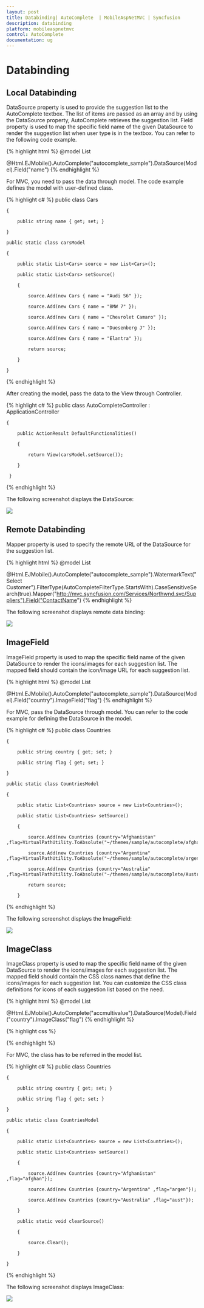 ```yaml
---
layout: post
title: Databinding| AutoComplete  | MobileAspNetMVC | Syncfusion
description: databinding
platform: mobileaspnetmvc
control: AutoComplete 
documentation: ug
---
```


# Databinding

## Local Databinding

DataSource property is used to provide the suggestion list to the AutoComplete textbox. The list of items are passed as an array and by using the DataSource property, AutoComplete retrieves the suggestion list. Field property is used to map the specific field name of the given DataSource to render the suggestion list when user type is in the textbox. You can refer to the following code example.


{% highlight html %}
@model List<Cars>

@Html.EJMobile().AutoComplete("autocomplete_sample").DataSource(Model).Field("name")
{% endhighlight %}


For MVC, you need to pass the data through model. The code example defines the model with user-defined class.


{% highlight c# %}
  public class Cars

    {

        public string name { get; set; }

    }

    public static class carsModel  

    {

        public static List<Cars> source = new List<Cars>();

        public static List<Cars> setSource()

        {

            source.Add(new Cars { name = "Audi S6" });

            source.Add(new Cars { name = "BMW 7" });

            source.Add(new Cars { name = "Chevrolet Camaro" });

            source.Add(new Cars { name = "Duesenberg J" });

            source.Add(new Cars { name = "Elantra" });

            return source;

        }

    }
{% endhighlight %}


After creating the model, pass the data to the View through Controller.


{% highlight c# %}
public class AutoCompleteController : ApplicationController

    {       

        public ActionResult DefaultFunctionalities()

        {

            return View(carsModel.setSource());

        }

     }
{% endhighlight %}



The following screenshot displays the DataSource:

![](Databinding_images/Databinding_img1.png)



## Remote Databinding

Mapper property is used to specify the remote URL of the DataSource for the suggestion list. 


{% highlight html %}
@model List<Cars>

@Html.EJMobile().AutoComplete("autocomplete_sample").WatermarkText("Select Customer").FilterType(AutoCompleteFilterType.StartsWith).CaseSensitiveSearch(true).Mapper("http://mvc.syncfusion.com/Services/Northwnd.svc/Suppliers").Field("ContactName")
{% endhighlight %}


The following screenshot displays remote data binding:

![](Databinding_images/Databinding_img2.png)



## ImageField

ImageField property is used to map the specific field name of the given DataSource to render the icons/images for each suggestion list. The mapped field should contain the icon/image URL for each suggestion list.


{% highlight html %}
@model List<Countries>

@Html.EJMobile().AutoComplete("autocomplete_sample").DataSource(Model).Field("country").ImageField("flag")
{% endhighlight %}


For MVC, pass the DataSource through model. You can refer to the code example for defining the DataSource in the model.

{% highlight c# %}
public class Countries

    {

        public string country { get; set; }

        public string flag { get; set; }

    }

    public static class CountriesModel

    {

        public static List<Countries> source = new List<Countries>();

        public static List<Countries> setSource()

        {

            source.Add(new Countries {country="Afghanistan" ,flag=VirtualPathUtility.ToAbsolute("~/themes/sample/autocomplete/afghanistan.png")});

            source.Add(new Countries {country="Argentina" ,flag=VirtualPathUtility.ToAbsolute("~/themes/sample/autocomplete/argentina.png")});

            source.Add(new Countries {country="Australia" ,flag=VirtualPathUtility.ToAbsolute("~/themes/sample/autocomplete/Australia.png")}); 

            return source;

        }
{% endhighlight %}


The following screenshot displays the ImageField:

![](Databinding_images/Databinding_img3.png)


## ImageClass

ImageClass property is used to map the specific field name of the given DataSource to render the icons/images for each suggestion list. The mapped field should contain the CSS class names that define the icons/images for each suggestion list. You can customize the CSS class definitions for icons of each suggestion list based on the need.


{% highlight html %}
@model List<Countries>

@Html.EJMobile().AutoComplete("accmultivalue").DataSource(Model).Field("country").ImageClass("flag")
{% endhighlight %}



{% highlight css %}




<style>

        .afghan {

        background-image: url("../themes/sample/autocomplete/afghanistan.png");

        background-position: center center;

        background-size: 30px 30px;

        }

        .argen {

        background-image: url("../themes/sample/autocomplete/argentina.png");

        background-position: center center;

       background-size: 30px 30px;

        }

        .aust {

        background-image: url("../themes/sample/autocomplete/australia.png") ;

        background-position: center center;

        background-size: 30px 30px;

        }

    </style>
{% endhighlight %}



For MVC, the class has to be referred in the model list.


{% highlight c# %}
    public class Countries

    {

        public string country { get; set; }

        public string flag { get; set; }

    }

    public static class CountriesModel

    {

        public static List<Countries> source = new List<Countries>();

        public static List<Countries> setSource()

        {

            source.Add(new Countries {country="Afghanistan" ,flag="afghan"});

            source.Add(new Countries {country="Argentina" ,flag="argen"});

            source.Add(new Countries {country="Australia" ,flag="aust"});

        }

        public static void clearSource()

        {

            source.Clear();

        }

    }
{% endhighlight %}


The following screenshot displays ImageClass:

![](Databinding_images/Databinding_img4.png)



